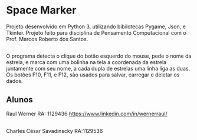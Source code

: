 # Space Marker
Projeto desenvolvido em Python 3, utilizando bibilotecas Pygame, Json, e Tkinter. Projeto feito para disciplina de Pensamento Computacional com o Prof. Marcos Roberto dos Santos.

## 
O programa detecta o clique do botão esquerdo do mouse, pede o nome da estrela, e marca com uma bolinha na tela a coordenada da estrela juntamente com seu nome, a cada dupla de estrelas uma linha liga as duas. Os botôes F10, F11, e F12, são usados para salvar, carregar e deletar os dados.

## Alunos
Raul Werner
RA: 1129436
https://www.linkedin.com/in/wernerraul/

##
Charles César Savadinscky
RA:1129536
